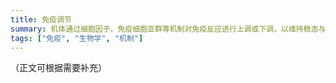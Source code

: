 ```yaml
---
title: 免疫调节
summary: 机体通过细胞因子、免疫细胞亚群等机制对免疫反应进行上调或下调，以维持稳态与抗病能力的生物学过程。
tags: ["免疫", "生物学", "机制"]
---
```


（正文可根据需要补充）
